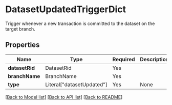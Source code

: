 # DatasetUpdatedTriggerDict

Trigger whenever a new transaction is committed to the
dataset on the target branch.


## Properties
| Name | Type | Required | Description |
| ------------ | ------------- | ------------- | ------------- |
**datasetRid** | DatasetRid | Yes |  |
**branchName** | BranchName | Yes |  |
**type** | Literal["datasetUpdated"] | Yes | None |


[[Back to Model list]](../../README.md#models-v2-link) [[Back to API list]](../../README.md#documentation-for-api-endpoints) [[Back to README]](../../README.md)
